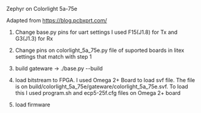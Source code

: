 Zephyr on Colorlight 5a-75e

Adapted from https://blog.pcbxprt.com/

1. Change base.py pins for uart settings
	I used F15(J1.8) for Tx and G3(J1.3) for Rx
2. Change pins on colorlight_5a_75e.py file of suported boards in litex settings that match with step 1

3. build gateware -> ./base.py --build 

4. load bitstream to FPGA.
	I used Omega 2+ Board to load svf file. The file is on	build/colorlight_5a_75e/gateware/colorlight_5a_75e.svf. To load this I used program.sh and ecp5-25f.cfg files on Omega 2+ board
5. load firmware


